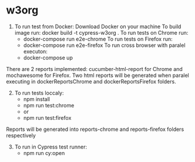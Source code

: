 # w3org

1. To run test from Docker:
    Download Docker on your machine
    To build image run:
    docker build -t cypress-w3org .
    To run tests on Chrome run:
    - docker-compose run e2e-chrome
    To run tests on Firefox run:
    - docker-compose run e2e-firefox
    To run cross browser with paralel executon:
    - docker-compose up

There are 2 reports implemented: cucumber-html-report for Chrome and mochawesome for Firefox. 
Two html reports will be generated when paralel executing in dockerReportsChrome and dockerReportsFirefox folders.


2. To run tests loccaly:
    - npm install
    - npm run test:chrome
    - or
    - npm run test:firefox

Reports will be generated into reports-chrome and reports-firefox folders respectively 

3. To run in Cypress test runner:
    - npm run cy:open
